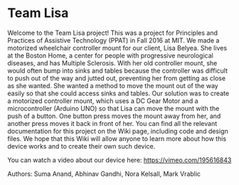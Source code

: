 # Team Lisa
Welcome to the Team Lisa project! This was a project for Principles and Practices of Assistive Technology (PPAT) in Fall 2016 at MIT. We made a motorized wheelchair controller mount for our client, Lisa Belyea. She lives at the Boston Home, a center for people with progressive neurological diseases, and has Multiple Sclerosis. With her old controller mount, she would often bump into sinks and tables because the controller was difficult to push out of the way and jutted out, preventing her from getting as close as she wanted. She wanted a method to move the mount out of the way easily so that she could access sinks and tables. Our solution was to create a motorized controller mount, which uses a DC Gear Motor and a microcontroller (Arduino UNO) so that Lisa can move the mount with the push of a button. One button press moves the mount away from her, and another press moves it back in front of her. You can find all the relevant documentation for this project on the Wiki page, including code and design files. We hope that this Wiki will allow anyone to learn more about how this device works and to create their own such device.

You can watch a video about our device here: https://vimeo.com/195616843

Authors: Suma Anand, Abhinav Gandhi, Nora Kelsall, Mark Vrablic
